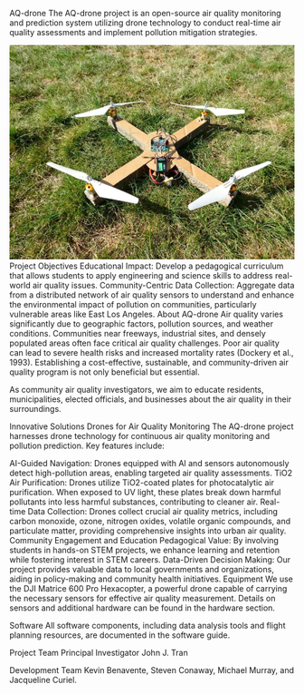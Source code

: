 AQ-drone
The AQ-drone project is an open-source air quality monitoring and prediction system utilizing drone technology to conduct real-time air quality assessments and implement pollution mitigation strategies.

<img src="images/drone prototype.jpg" width="800">
<br>Project Objectives
Educational Impact: Develop a pedagogical curriculum that allows students to apply engineering and science skills to address real-world air quality issues.
Community-Centric Data Collection: Aggregate data from a distributed network of air quality sensors to understand and enhance the environmental impact of pollution on communities, particularly vulnerable areas like East Los Angeles.
About AQ-drone
Air quality varies significantly due to geographic factors, pollution sources, and weather conditions. Communities near freeways, industrial sites, and densely populated areas often face critical air quality challenges. Poor air quality can lead to severe health risks and increased mortality rates (Dockery et al., 1993). Establishing a cost-effective, sustainable, and community-driven air quality program is not only beneficial but essential.

As community air quality investigators, we aim to educate residents, municipalities, elected officials, and businesses about the air quality in their surroundings.

Innovative Solutions
Drones for Air Quality Monitoring
The AQ-drone project harnesses drone technology for continuous air quality monitoring and pollution prediction. Key features include:

AI-Guided Navigation: Drones equipped with AI and sensors autonomously detect high-pollution areas, enabling targeted air quality assessments.
TiO2 Air Purification: Drones utilize TiO2-coated plates for photocatalytic air purification. When exposed to UV light, these plates break down harmful pollutants into less harmful substances, contributing to cleaner air.
Real-time Data Collection: Drones collect crucial air quality metrics, including carbon monoxide, ozone, nitrogen oxides, volatile organic compounds, and particulate matter, providing comprehensive insights into urban air quality.
Community Engagement and Education
Pedagogical Value: By involving students in hands-on STEM projects, we enhance learning and retention while fostering interest in STEM careers.
Data-Driven Decision Making: Our project provides valuable data to local governments and organizations, aiding in policy-making and community health initiatives.
Equipment
We use the DJI Matrice 600 Pro Hexacopter, a powerful drone capable of carrying the necessary sensors for effective air quality measurement. Details on sensors and additional hardware can be found in the hardware section.

Software
All software components, including data analysis tools and flight planning resources, are documented in the software guide.

Project Team
Principal Investigator
John J. Tran

Development Team
Kevin Benavente, Steven Conaway, Michael Murray, and Jacqueline Curiel.